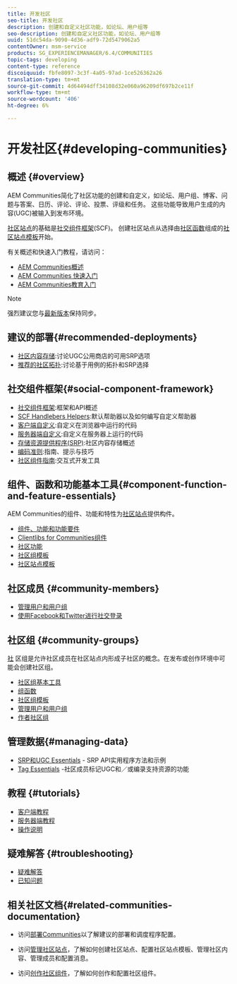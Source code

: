 ```yaml
---
title: 开发社区
seo-title: 开发社区
description: 创建和自定义社区功能，如论坛、用户组等
seo-description: 创建和自定义社区功能，如论坛、用户组等
uuid: 51dc54da-9090-4d36-adf9-72d5479062a5
contentOwner: msm-service
products: SG_EXPERIENCEMANAGER/6.4/COMMUNITIES
topic-tags: developing
content-type: reference
discoiquuid: fbfe8097-3c3f-4a05-97ad-1ce526362a26
translation-type: tm+mt
source-git-commit: 4d64494dff34108d32e060a96209df697b2ce11f
workflow-type: tm+mt
source-wordcount: '406'
ht-degree: 6%

---
```



# 开发社区{#developing-communities}

## 概述 {#overview}

AEM Communities简化了社区功能的创建和自定义，如论坛、用户组、博客、问题与答案、日历、评论、评论、投票、评级和任务。 这些功能导致用户生成的内容(UGC)被输入到发布环境。

[社区站点](overview.md#communitiessites)的基础是[社交组件框架](scf.md)(SCF)。 创建社区站点从选择由[社区函数](functions.md)组成的[社区站点模板](sites-console.md)开始。

有关概述和快速入门教程，请访问：

* [AEM Communities概述](overview.md)
* [AEM Communities 快速入门](getting-started.md)
* [AEM Communities教育入门](getting-started-enablement.md)

>[!NOTE]
>
>强烈建议您与[最新版本](deploy-communities.md#latest-releases)保持同步。

## 建议的部署{#recommended-deployments}

* [社区内容存储](working-with-srp.md):讨论UGC公用商店的可用SRP选项
* [推荐的社区拓扑](topologies.md):讨论基于用例的拓扑和SRP选择

## 社交组件框架{#social-component-framework}

* [社交组件框架](scf.md):框架和API概述
* [SCF Handlebers Helpers](handlebars-helpers.md):默认帮助器以及如何编写自定义帮助器
* [客户端自定义](client-customize.md):自定义在浏览器中运行的代码
* [服务器端自定义](server-customize.md):自定义在服务器上运行的代码
* [存储资源提供程序(SRP)](srp.md):社区内容存储概述
* [编码准则](code-guide.md):指南、提示与技巧
* [社区组件指南](components-guide.md):交互式开发工具

## 组件、函数和功能基本工具{#component-function-and-feature-essentials}

AEM Communities的组件、功能和特性为[社区站点](sites-console.md)提供构件。

* [组件、功能和功能要件](essentials.md)
* [Clientlibs for Communities组件](clientlibs.md)
* [社区功能](functions.md)
* [社区组模板](tools-groups.md)
* [社区站点模板](sites.md)

## 社区成员 {#community-members}

* [管理用户和用户组](users.md)
* [使用Facebook和Twitter进行社交登录](social-login.md)

## 社区组 {#community-groups}

[社](overview.md#communitygroups) 区组是允许社区成员在社区站点内形成子社区的概念。在发布或创作环境中可能会创建社区组。

* [社区组基本工具](essentials-groups.md)
* [组函数](functions.md#groups-function)
* [社区组模板](tools-groups.md)
* [管理用户和用户组](users.md)
* [作者社区组](creating-groups.md)

## 管理数据{#managing-data}

* [SRP和UGC Essentials](srp-and-ugc.md)  - SRP API实用程序方法和示例
* [Tag Essentials](tag.md) -社区成员标记UGC和／或编录支持资源的功能

## 教程 {#tutorials}

* [客户端教程](tutorials.md#client-side-customization)
* [服务器端教程](tutorials.md#server-side-customization)
* [操作说明](tutorials.md#how-to-instructions)

## 疑难解答 {#troubleshooting}

* [疑难解答](troubleshooting.md)
* [已知问题](/help/release-notes/known-issues.md)

## 相关社区文档{#related-communities-documentation}

* 访问[部署Communities](deploy-communities.md)以了解建议的部署和调度程序配置。

* 访问[管理社区站点](administer-landing.md)，了解如何创建社区站点、配置社区站点模板、管理社区内容、管理成员和配置消息。

* 访问[创作社区组件](author-communities.md)，了解如何创作和配置社区组件。

